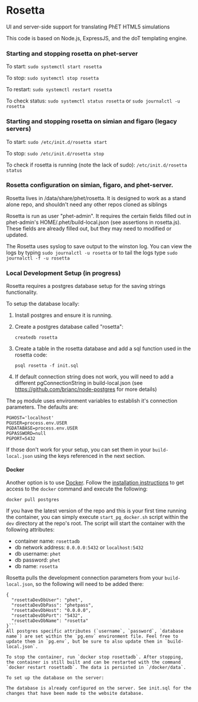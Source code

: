 # Rosetta
UI and server-side support for translating PhET HTML5 simulations

This code is based on Node.js, ExpressJS, and the doT templating engine.


### Starting and stopping rosetta on phet-server

To start:
```sudo systemctl start rosetta```

To stop:
```sudo systemctl stop rosetta```

To restart:
```sudo systemctl restart rosetta```

To check status:
```sudo systemctl status rosetta```
or
```sudo journalctl -u rosetta```

### Starting and stopping rosetta on simian and figaro (legacy servers)

To start:
```sudo /etc/init.d/rosetta start```

To stop:
```sudo /etc/init.d/rosetta stop```

To check if rosetta is running (note the lack of sudo):
```/etc/init.d/rosetta status```

### Rosetta configuration on simian, figaro, and phet-server.

Rosetta lives in /data/share/phet/rosetta. It is designed to work as a stand alone repo, and shouldn't
need any other repos cloned as siblings

Rosetta is run as user "phet-admin". It requires the certain fields filled out in phet-admin's HOME/.phet/build-local.json
(see assertions in rosetta.js). These fields are already filled out, but they may need to modified or updated.

The Rosetta uses syslog to save output to the winston log.  You can view the logs by typing `sudo journalctl -u rosetta` or to tail the logs type `sudo journalctl -f -u rosetta`

### Local Development Setup (in progress)

Rosetta requires a postgres database setup for the saving strings functionality.

To setup the database locally:

1. Install postgres and ensure it is running.
2. Create a postgres database called "rosetta":

    `createdb rosetta`
3. Create a table in the rosetta database and add a sql function used in the rosetta code:

    `psql rosetta -f init.sql`
4. If default connection string does not work, you will need to add a different pgConnectionString in build-local.json (see https://github.com/brianc/node-postgres for more details)

The `pg` module uses environment variables to establish it's connection parameters. The defaults are:
```
PGHOST='localhost'
PGUSER=process.env.USER
PGDATABASE=process.env.USER
PGPASSWORD=null
PGPORT=5432
```

If those don't work for your setup, you can set them in your `build-local.json` using the keys referenced in the next section.

#### Docker

Another option is to use [Docker](https://docs.docker.com/). Follow the [installation instructions](https://docs.docker.com/install/) to get access to the `docker` command and execute the following:

`docker pull postgres`

If you have the latest version of the repo and this is your first time running the container, you can simply execute `start_pg_docker.sh` script within the `dev` directory at the repo's root. The script will start the container with the following attributes:
- container name: `rosettadb`
- db network address: `0.0.0.0:5432` or `localhost:5432`
- db username: `phet`
- db password: `phet`
- db name: `rosetta`

Rosetta pulls the development connection parameters from your `build-local.json`, so the following will need to be added there:
```
{
  "rosettaDevDbUser": "phet",
  "rosettaDevDbPass": "phetpass",
  "rosettaDevDbHost": "0.0.0.0",
  "rosettaDevDbPort": "5432",
  "rosettaDevDbName": "rosetta"
}```
All postgres specific attributes (`username`, `password`, `database name`) are set within the `pg.env` environment file. Feel free to update them in `pg.env`, but be sure to also update them in `build-local.json`.

To stop the container, run `docker stop rosettadb`. After stopping, the container is still built and can be restarted with the command `docker restart rosettadb`. The data is persisted in `/docker/data`.

To set up the database on the server:

The database is already configured on the server. See init.sql for the changes that have been made to the website database.
